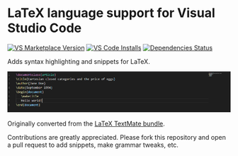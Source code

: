 # LaTeX language support for Visual Studio Code

[![VS Marketplace Version](https://vsmarketplacebadge.apphb.com/version/torn4dom4n.latex-support.svg)](https://marketplace.visualstudio.com/items?itemName=torn4dom4n.latex-support)
[![VS Code Installs](https://vsmarketplacebadge.apphb.com/installs/torn4dom4n.latex-support.svg)](https://marketplace.visualstudio.com/items?itemName=torn4dom4n.latex-support)
[![Dependencies Status](https://david-dm.org/ProAdd-ons/LaTeX-support/status.svg)](https://david-dm.org/ProAdd-ons/LaTeX-support)

Adds syntax highlighting and snippets for LaTeX.

![LaTeX Preview](./images/preview.png)

Originally converted from the [LaTeX TextMate bundle](https://github.com/textmate/latex.tmbundle).

Contributions are greatly appreciated. Please fork this repository and open a
pull request to add snippets, make grammar tweaks, etc.
